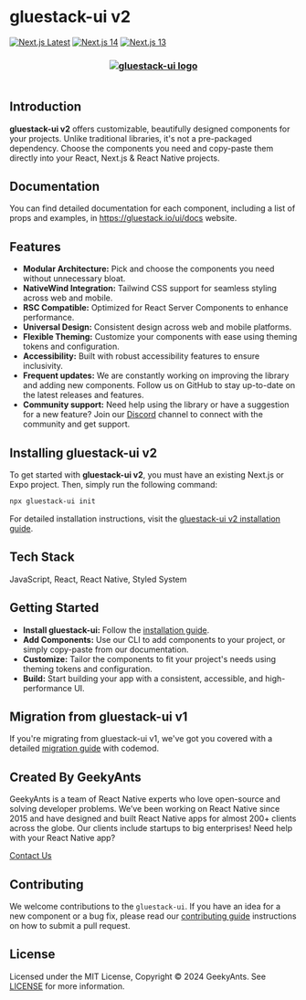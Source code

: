 # gluestack-ui v2

[![Next.js Latest](https://github.com/gluestack/gluestack-ui/actions/workflows/nextjs-test.yml/badge.svg?branch=main&event=push&matrix=next-version%3Alatest)](https://github.com/gluestack/gluestack-ui/actions/workflows/nextjs-test.yml)
[![Next.js 14](https://github.com/gluestack/gluestack-ui/actions/workflows/nextjs-test.yml/badge.svg?branch=main&event=push&matrix=next-version%3A14)](https://github.com/gluestack/gluestack-ui/actions/workflows/nextjs-test.yml)
[![Next.js 13](https://github.com/gluestack/gluestack-ui/actions/workflows/nextjs-test.yml/badge.svg?branch=main&event=push&matrix=next-version%3A13)](https://github.com/gluestack/gluestack-ui/actions/workflows/nextjs-test.yml)

<h3 align="center">
  <a href="https://github.com/gluestack/gluestack-ui">
    <img src="https://raw.githubusercontent.com/gluestack/gluestack-ui/main/img/gluestack-banner.png" alt="gluestack-ui logo" >
  </a>
  <br>
  <br>
</h3>

## Introduction

**gluestack-ui v2** offers customizable, beautifully designed components for your projects. Unlike traditional libraries, it's not a pre-packaged dependency. Choose the components you need and copy-paste them directly into your React, Next.js & React Native projects.

## Documentation

You can find detailed documentation for each component, including a list of props and examples, in https://gluestack.io/ui/docs website.

## Features

- **Modular Architecture:** Pick and choose the components you need without unnecessary bloat.
- **NativeWind Integration:** Tailwind CSS support for seamless styling across web and mobile.
- **RSC Compatible:** Optimized for React Server Components to enhance performance.
- **Universal Design:** Consistent design across web and mobile platforms.
- **Flexible Theming:** Customize your components with ease using theming tokens and configuration.
- **Accessibility:** Built with robust accessibility features to ensure inclusivity.
- **Frequent updates:** We are constantly working on improving the library and adding new components. Follow us on GitHub to stay up-to-date on the latest releases and features.
- **Community support:** Need help using the library or have a suggestion for a new feature? Join our [Discord](https://discord.com/invite/95qQ84nf6f) channel to connect with the community and get support.

## Installing **gluestack-ui v2**

To get started with **gluestack-ui v2**, you must have an existing Next.js or Expo project. Then, simply run the following command:

```bash
npx gluestack-ui init
```

For detailed installation instructions, visit the [gluestack-ui v2 installation guide](https://gluestack.io/ui/docs/home/getting-started/installation).

## Tech Stack

JavaScript, React, React Native, Styled System

## Getting Started

- **Install gluestack-ui:** Follow the [installation guide](https://gluestack.io/ui/docs/home/getting-started/installation).
- **Add Components:** Use our CLI to add components to your project, or simply copy-paste from our documentation.
- **Customize:** Tailor the components to fit your project's needs using theming tokens and configuration.
- **Build:** Start building your app with a consistent, accessible, and high-performance UI.

## Migration from gluestack-ui v1

If you're migrating from gluestack-ui v1, we've got you covered with a detailed [migration guide](https://gluestack.io/ui/docs/home/overview/upgrade-to-v2) with codemod.

## Created By GeekyAnts

GeekyAnts is a team of React Native experts who love open-source and solving developer problems. We’ve been working on React Native since 2015 and have designed and built React Native apps for almost 200+ clients across the globe. Our clients include startups to big enterprises! Need help with your React Native app?

[Contact Us](https://geekyants.com/?utm_source=gluestack_github&utm_medium=read_me&utm_campaign=gluestack_integration)

## Contributing

We welcome contributions to the `gluestack-ui`. If you have an idea for a new component or a bug fix, please read our [contributing guide](./CONTRIBUTING.md) instructions on how to submit a pull request.

## License

Licensed under the MIT License, Copyright © 2024 GeekyAnts. See [LICENSE](https://github.com/gluestack/gluestack-ui/blob/main/LICENSE) for more information.

